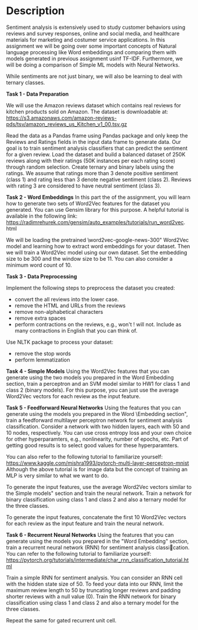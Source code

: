 <h1><b>Description</b></h1>

Sentiment analysis is extensively used to study customer behaviors using reviews and survey responses, online and social media, and healthcare materials for marketing and costumer service applications. In this assignment we will be going over some important concepts of Natural language processing like Word embeddings and comparing them with models generated in previous assignment usinf TF-IDF. Furthermore, we will be doing a comparison of Simple ML models with Neural Networks. 

While sentiments are not just binary, we will also be learning to deal with ternary classes.

<b>Task 1 - Data Preparation</b>

We will use the Amazon reviews dataset which contains real reviews for kitchen products sold on Amazon. The dataset is downloadable at:
https://s3.amazonaws.com/amazon-reviews-pds/tsv/amazon_reviews_us_Kitchen_v1_00.tsv.gz

Read the data as a Pandas frame using Pandas package and only keep the Reviews and Ratings fields in the input data frame to generate data. Our goal is to train sentiment analysis classifiers that can predict the sentiment for a given review. Load the dataset and build a balanced dataset of 250K reviews along with their ratings (50K instances per each rating score) through random selection. Create ternary and binary labels using the ratings. We assume that ratings more than 3 denote positive sentiment (class 1) and rating less than 3 denote negative sentiment (class 2). Reviews with rating 3 are considered to have neutral sentiment (class 3).

<b>Task 2 - Word Embeddings</b>
In this part the of the assignment, you will learn how to generate two sets of Word2Vec features for the dataset you generated. You can use Gensim library for this purpose. A helpful tutorial is available in the following link: <a> https://radimrehurek.com/gensim/auto_examples/tutorials/run_word2vec. </a>
html

We will be loading the pretrained \word2vec-google-news-300" Word2Vec model and learning how to extract word embeddings for your dataset.
Then we will train a Word2Vec model using our own dataset. Set the embedding size to be 300 and the window size to be 11. You can also consider a minimum word count of 10.

<b>Task 3 - Data Preprocessing</b>

Implement the following steps to preprocess the dataset you created:
- convert the all reviews into the lower case.
- remove the HTML and URLs from the reviews
- remove non-alphabetical characters
- remove extra spaces
- perform contractions on the reviews, e.g., won't ! will not. Include as many contractions in English that you can think of.

Use NLTK package to process your dataset:
- remove the stop words
- perform lemmatization


<b>Task 4 - Simple Models</b>
Using the Word2Vec features that you can generate using the two models you prepared in the Word Embedding section, train a perceptron and an SVM model similar to HW1 for class 1 and class 2 (binary models). For this purpose, you can just use the average Word2Vec vectors for each review as the input feature.

<b>Task 5 - Feedforward Neural Networks</b>
Using the features that you can generate using the models you prepared in the Word \Embedding section", train a feedforward multilayer perceptron network for sentiment analysis classification. Consider a network with two hidden layers, each with 50 and 10 nodes, respectively. You can use cross entropy loss and your own choice for other hyperparamters, e.g., nonlinearity, number of epochs, etc. Part of getting good results is to select good values for these hyperparamters.

You can also refer to the following tutorial to familiarize yourself: <a>  https://www.kaggle.com/mishra1993/pytorch-multi-layer-perceptron-mnist </a>
Although the above tutorial is for image data but the concept of training an MLP is very similar to what we want to do.


To generate the input features, use the average Word2Vec vectors similar to the Simple models" section and train the neural network. Train a network for binary classification using class 1 and class 2 and also a ternary model for the three classes.

To generate the input features, concatenate the first 10 Word2Vec vectors for each review as the input feature and train the neural network.

<b>Task 6 - Recurrent Neural Networks</b>
Using the features that you can generate using the models you prepared in the "Word Embedding" section, train a recurrent neural network (RNN) for sentiment analysis classication. You can refer to the following tutorial to familiarize yourself: <a> https://pytorch.org/tutorials/intermediate/char_rnn_classification_tutorial.html </a>

Train a simple RNN for sentiment analysis. You can consider an RNN cell with the hidden state size of 50. To feed your data into our RNN, limit the maximum review length to 50 by truncating longer reviews and padding shorter reviews with a null value (0). Train the RNN network for binary classification using class 1 and class 2 and also a ternary model for the three classes.

Repeat the same for gated recurrent unit cell.
